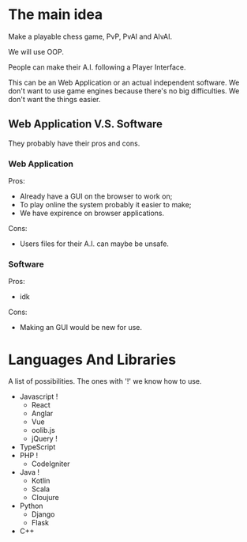 # The main idea

Make a playable chess game, PvP, PvAI and AIvAI.

We will use OOP.

People can make their A.I. following a Player Interface.

This can be an Web Application or an actual independent software. We don't want to use game engines because there's no big difficulties. We don't want the things easier.

## Web Application V.S. Software

They probably have their pros and cons.

### Web Application

Pros:
+ Already have a GUI on the browser to work on;
+ To play online the system probably it easier to make;
+ We have expirence on browser applications.

Cons:
- Users files for their A.I. can maybe be unsafe.

### Software

Pros:
+ idk

Cons:
- Making an GUI would be new for use.

# Languages And Libraries

A list of possibilities.
The ones with '!' we know how to use.

* Javascript !
    * React
    * Anglar
    * Vue
    * oolib.js
    * jQuery !
* TypeScript
* PHP !
    * CodeIgniter
* Java !
    * Kotlin
    * Scala
    * Cloujure
* Python
    * Django
    * Flask
* C++
